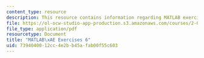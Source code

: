 ```yaml
---
content_type: resource
description: This resource contains information regarding MATLAB exercises 6.
file: https://ol-ocw-studio-app-production.s3.amazonaws.com/courses/2-086-numerical-computation-for-mechanical-engineers-fall-2012/7394040012cc4e2bb45afab00f55c603_MIT2_086F12_matlab_ex6.pdf
file_type: application/pdf
resourcetype: Document
title: "MATLAB\xAE Exercises 6"
uid: 73940400-12cc-4e2b-b45a-fab00f55c603
---
```

